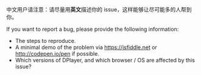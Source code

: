 中文用户请注意：请尽量用**英文**描述你的 issue，这样能够让尽可能多的人帮到你。

If you want to report a bug, please provide the following information:

-   The steps to reproduce.
-   A minimal demo of the problem via https://jsfiddle.net or http://codepen.io/pen if possible.
-   Which versions of DPlayer, and which browser / OS are affected by this issue?

<!-- Love DPlayer? Please consider supporting our project:
👉  https://github.com/MoePlayer/DPlayer#donate -->
